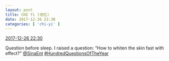 ```yaml
---
layout: post
title: CHI Yi (池忆)
date: 2017-12-26 22:30
categories: [ 'chi-yi' ]
---
```


<div class="weibo-info">
  <a href="https://weibo.com/6117581836/FBtZReA3m">2017-12-26 22:30</a>
</div>

Question before sleep. I raised a question: “How to whiten the skin fast with effect?” [@SinaEnt](https://weibo.com/entpaparazzi) [#HundredQuestionsOfTheYear](https://weibo.com/p/100808dac57b11f47b8539f151f07a92afcf48)
